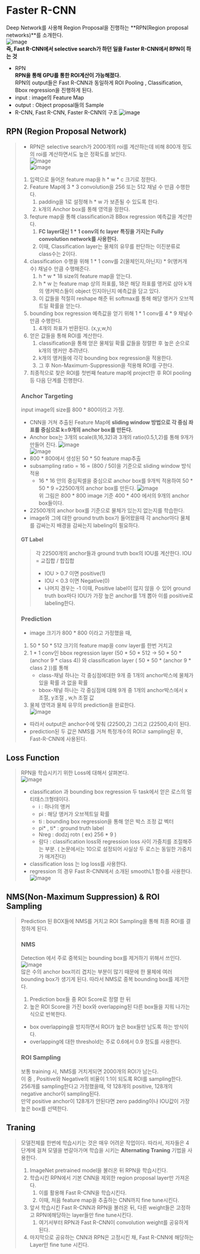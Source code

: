 # Faster R-CNN
Deep Network를 사용해 Region Proposal을 진행하는 **RPN(Region proposal networks)**를 소개한다.\
![image](https://user-images.githubusercontent.com/70633080/103259626-8ac99980-49dd-11eb-8837-4053dc070d08.png)\
**즉, Fast R-CNN에서 selective search가 하던 일을 Faster R-CNN에서 RPN이 하는 것**
- RPN\
**RPN을 통해 GPU를 통한 ROI계산이 가능해졌다.**\
RPN의 output들은 Fast R-CNN과 동일하게 ROI Pooling , Classification, Bbox regression을 진행하게 된다.
- input :  image의 Feature Map
- output : Object proposal들의 Sample
- R-CNN, Fast R-CNN, Faster R-CNN의 구조
![image](https://user-images.githubusercontent.com/70633080/103259764-1cd1a200-49de-11eb-8f5c-03373675e31d.png)
## RPN (Region Proposal Network)
> - RPN은 selective search가 2000개의 roi를 계산하는데 비해 800개 정도의 roi를 계산하면서도 높은 정확도를 보인다.\
> ![image](https://user-images.githubusercontent.com/70633080/103259872-9073af00-49de-11eb-895e-67a90fd0fdc2.png)\
> ![image](https://user-images.githubusercontent.com/70633080/103336435-8378bd80-4abb-11eb-8d13-6beda97effc1.png)
> 1. 입력으로 들어온 feature map을 h * w * c 크기로 정한다.
> 2. Feature Map에 3 * 3 convolution을 256 또는 512 채널 수 만큼 수행한다. 
>     1. padding을 1로 설정해 h * w 가 보존될 수 있도록 한다.
>     2. k개의 Anchor box를 통해 영역을 정한다.
> 3. feqture map을 통해 classification과 BBox regression 예측값을 계산한다.
>     1. **FC layer대신 1 * 1 conv의 fc layer 특징을 가지는 Fully convolution network를 사용한다.**
>     2. 이때, Classification layer는 물체의 유무를 판단하는 이진분류로 class수는 2이다.
> 4. classification 수행을 위해 1 * 1 conv를 2(물체인지,아닌지) * 9(앵커개수) 채널수 만큼 수행해준다.
>     1. h * w * 18 size의 feature map을 얻는다.
>     2. h * w 는 feature map 상의 좌표를, 18은 해당 좌표를 앵커로 삼아 k개의 앵커박스들이 object 인지아닌지 예측값을 담고 있다.
>     3. 이 값들을 적절히 reshape 해준 뒤 softmax를 통해 해당 앵커가 오브젝트일 확률을 얻는다.
> 5. bounding box regression 예측값을 얻기 위해 1 * 1 conv를 4 * 9 채널수만큼 수행한다.
>     1. 4개의 좌표가 반환된다. (x,y,w,h)
> 6. 얻은 값들을 통해 ROI를 계산한다. 
>     1. classification을 통해 얻은 물체일 확률 값들을 정렬한 후 높은 순으로 k개의 앵커만 추려낸다.
>     2. k개의 앵커들에 각각 bounding box regression을 적용한다. 
>     3. 그 후 Non-Maximum-Suppression을 적용해 ROI를 구한다.
> 7. 최종적으로 찾은 ROI를 첫번째 feature map에 project한 후 ROI pooling등 다음 단계를 진행한다.
> ### Anchor Targeting
> input image의 size를 800 * 800이라고 가정.
> - CNN을 거쳐 추출된 Feature Map에 **sliding window 방법으로 각 중심 좌표를 중심으로 k=9개의 anchor box를 만든다.**
> - Anchor box는 3개의 scale(8,16,32)과 3개의 ratio(0.5,1,2)를 통해 9개가 만들어 진다.
> ![image](https://user-images.githubusercontent.com/70633080/103260098-adf54880-49df-11eb-9971-1a347f05401b.png)\
> ![image](https://user-images.githubusercontent.com/70633080/103260131-ded57d80-49df-11eb-91e1-3c3edd67c512.png)
> - 800 * 800에서 생성된 50 * 50 feature map추출
> - subsampling ratio = 16 = (800 / 50)을 기준으로 sliding window 방식적용
>     - 16 * 16 안의 중심픽셀을 중심으로 anchor box를 9개씩 적용하여 50 * 50 * 9 =22500개의 anchor box를 만든다.
> ![image](https://user-images.githubusercontent.com/70633080/103260257-5c998900-49e0-11eb-815f-1327b5a49b02.png)\
> 위 그림은 800 * 800 image 기준 400 * 400 에서의 9개의 anchor box들이다.
> - 22500개의 anchor box를 기준으로 물체가 있는지 없는지를 학습한다.
> - image와 그에 대한 ground truth box가 들어왔을때 각 anchor마다 물체를 감싸는지 배경을 감싸는지 labeling이 필요하다.
> #### GT Label
> > 각 22500개의 anchor들과 ground truth box의 IOU를 계산한다.
> > IOU = 교집합 / 합집합
> > - IOU > 0.7 이면 positive(1)
> > - IOU < 0.3 이면 Negative(0)
> > - 나머지 경우는 -1
> > 이때, Positive label이 많지 않을 수 있어 ground truth box마다 IOU가 가장 높은 anchor를 1개 뽑아 이를 positive로 labeling한다.
>
> ### Prediction
> - image 크기가 800 * 800 이라고 가정했을 때,
> 1. 50 * 50 * 512 크기의 feature map을 conv layer를 한번 거치고 
> 2. 1 * 1 conv인 bbox regression layer (50 * 50 * 512 -> 50 * 50 * (anchor 9 * class 4)) 와 classification layer ( 50 * 50 * (anchor 9 * class 2 ))를 통해 
>     - class-채널 하나는 각 중심점에대한 9개 중 1개의 anchor박스에 물체가 있을 확률 과 없을 확률 
>     - bbox-채널 하나는 각 중심점에 대해 9개 중 1개의 anchor박스에서 x 조절, y조절 , w,h 조절 값
> 3. 물체 영역과 물체 유무의 prediction을 완료한다.\
> ![image](https://user-images.githubusercontent.com/70633080/103343358-40c0e080-4acf-11eb-97e3-279b3b0f3988.png)
> - 따라서 output은 anchor수에 맞춰 (22500,2) 그리고 (22500,4)이 된다.
> - prediction된 두 값은 NMS를 거쳐 특정개수의 ROIㄹ sampling된 후, Fast-R-CNN에 사용된다.
## Loss Function
> RPN을 학습시키기 위한 Loss에 대해서 살펴본다.\
> ![image](https://user-images.githubusercontent.com/70633080/103339449-c25f4100-4ac4-11eb-8ff0-66fa4e7f5697.png)
> - classification 과 bounding box regression 두 task에서 얻은 로스의 멀티태스크형태이다.
>     - i : 하나의 앵커
>     - pi : 해당 앵커가 오브젝트일 확률
>     - ti : bounding box regression을 통해 얻은 박스 조정 값 벡터
>     - pi* , ti* : ground truth label
>     - Nreg : dodzj rotn ( ex) 256 * 9 ) 
>     - 람다 : classification loss와 regression loss 사이 가중치를 조절해주는 부분. ( 논문에서는 10으로 설정되어 사실상 두 로스는 동일한 가중치가 매겨진다)
> - classification loss 는 log loss를 사용한다.
> - regression 의 경우 Fast R-CNN에서 소개된 smoothL1 함수를 사용한다.\
> ![image](https://user-images.githubusercontent.com/70633080/103339677-59c49400-4ac5-11eb-864d-5d389cc30cb4.png)

## NMS(Non-Maximum Suppression) & ROI Sampling
> Prediction 된 BOX들에 NMS를 거치고 ROI Sampling을 통해 최종 ROI를 결정하게 된다.
> ### NMS
> Detection 에서 주로 중복되는 bounding box를 제거하기 위해서 쓰인다.\
> ![image](https://user-images.githubusercontent.com/70633080/103343895-7b774880-4ad0-11eb-99ce-18fbafca0961.png)\
> 많은 수의 anchor box끼리 겹치는 부분이 많기 때문에 한 물체에 여러 bounding box가 생기게 된다. 따라서 NMS로 중복 bounding box를 제거한다.
> 1. Prediction box들 중 ROI Score로 정렬 한 뒤
> 2. 높은 ROI Score을 가진 box와 overlapping된 다른 box들을 지워 나가는 식으로 반복한다.
> - box overlapping을 방지하면서 ROI가 높은 box들만 남도록 하는 방식이다.
> - overlapping에 대한 threshold는 주로 0.6에서 0.9 정도를 사용한다.
> ### ROI Sampling
> 보통 training 시, NMS를 거치게되면 2000개의 ROI가 남는다.\
> 이 중 , Positive와 Negative의 비율이 1:1이 되도록 ROI를 sampling한다.\
> 256개를 sampling한다고 가정했을때, 약 128개의 positive, 128개의 negative anchor이 sampling된다.\
> 만약 positive anchor이 128개가 안된다면 zero padding이나 IOU값이 가장 높은 box를 선택한다.
## Traning
> 모델전체를 한번에 학습시키는 것은 매우 어려운 작업이다. 따라서, 저자들은 4단계에 걸쳐 모델을 번갈아가며 학습을 시키는 **Alternating Traning** 기법을 사용한다.
> 1. ImageNet pretrained model을 불러온 뒤 RPN을 학습시킨다.
> 2. 학습시킨 RPN에서 기본 CNN을 제외한 region proposal layer만 가져온다. 
>     1. 이를 활용해 Fast R-CNN을 학습시킨다. 
>     2. 이때, 처음 feature map을 추출하는 CNN까지 fine tune시킨다.
> 3. 앞서 학습시킨 Fast R-CNN과 RPN을 불러온 뒤, 다른 weight들은 고정하고 RPN에해당하는 layer들만 fine tune시킨다.
>     1. 여기서부터 RPN과 Fast R-CNN이 convolution weight를 공유하게 된다.
> 4. 마지막으로 공유하는 CNN과 RPN은 고정시킨 채, Fast R-CNN에 해당하는 Layer만 fine tune 시킨다.
